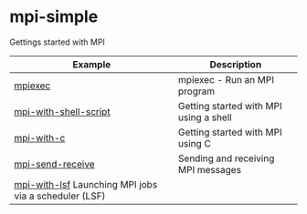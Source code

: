 # mpi-simple

Gettings started with MPI

| Example | Description |
|---------|-------------|
| [mpiexec](doc/mpiexec.ipynb) | mpiexec - Run an MPI program |
| [mpi-with-shell-script](doc/mpi-with-shell-script.ipynb) | Getting started with MPI using a shell |
| [mpi-with-c](doc/mpi-with-c.ipynb) | Getting started with MPI using C |
| [mpi-send-receive](doc/mpi-send-receive.ipynb) | Sending and receiving MPI messages |
| [mpi-with-lsf](doc/mpi-with-lsf.ipynb) Launching MPI jobs via a scheduler (LSF) |
